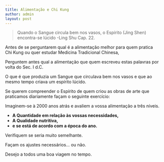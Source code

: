 ```yaml
---
title: Alimentação e Chi Kung
author: admin
layout: post
---
```

>Quando o Sangue circula bem nos vasos, o Espírito (Jing Shen) encontra-se lúcido -Ling Shu Cap. 22.

Antes de se perguntarem qual é a alimentação melhor para quem pratica Chi Kung ou quer estudar Medicina Tradicional Chinesa,

Perguntem antes qual a alimentação que quem escreveu estas palavras por volta do Sec. I d.C.

O que é que produzia um Sangue que circulava bem nos vasos e que ao mesmo tempo criava um espírito lúcido.

Se querem compreender o Espírito de quem criou as obras de arte que praticamos diariamente façam o seguinte exercício:

Imaginem-se à 2000 anos atrás e avaliem a vossa alimentação a três níveis.

*   **A Quantidade em relação às vossas necessidades,**
*   **A Qualidade nutritiva,**
*   **e se está de acordo com a época do ano.**

Verifiquem se seria muito semelhante.

Façam os ajustes necessários&#8230; ou não.

Desejo a todos uma boa viagem no tempo.
